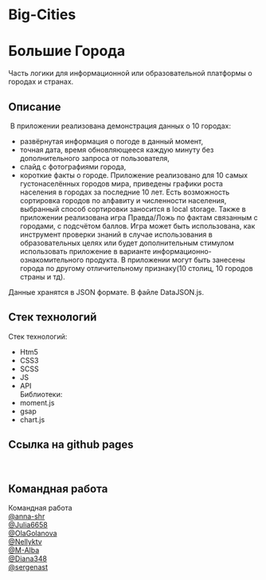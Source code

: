 
# Big-Cities
# Большие Города
Часть логики для информационной или образовательной платформы о городах и странах.
​
## Описание
​
В приложении реализована демонстрация данных о 10 городах: 
- развёрнутая информация о погоде в данный момент, 
- точная дата, время обновляющееся каждую минуту без дополнительного запроса от пользователя, 
- слайд с фотографиями города, 
- короткие факты о городе. 
Приложение реализовано для 10 самых густонаселённых городов мира, приведены графики роста населения в городах за последние 10 лет. 
Есть возможность сортировка городов по алфавиту и численности населения, выбранный способ сортировки заносится в local storage.
Также в приложении реализована игра Правда/Ложь по фактам связанным с городами, с подсчётом баллов. Игра может быть использована, как инструмент проверки знаний в случае использования в образовательных целях или будет дополнительным стимулом использовать приложение в варианте информационно-ознакомительного продукта. 
В приложении могут быть занесены города по другому отличительному признаку(10 столиц, 10 городов страны и тд).

​Данные хранятся в JSON формате. В файле DataJSON.js.
​
​
## Стек технологий

Стек технологий: 
- Htm5 
- CSS3
- SCSS 
- JS
- API <br>
Библиотеки: 
- moment.js 
- gsap 
- chart.js

## Ссылка на github pages 
​
## Командная работа 
Командная работа <br>
[@anna-shr](https://github.com/anna-shr) <br>
[@Julia6658](https://github.com/Julia6658) <br>
[@OlaGolanova](https://github.com/OlaGolanova) <br>
[@Nellyktv](https://github.com/Nellyktv) <br>
[@M-Alba](https://github.com/M-Alba) <br>
[@Diana348](https://github.com/Diana348) <br>
[@sergenast](https://github.com/sergenast)
​
